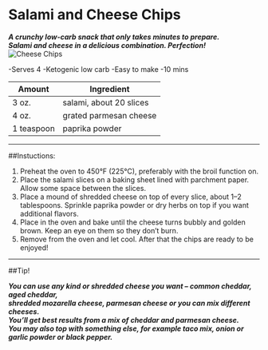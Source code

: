 # Salami and Cheese Chips

_**A crunchy low-carb snack that only takes minutes to prepare.  
Salami and cheese in a delicious combination. Perfection!**_
![Cheese Chips](https://dd-prod-maxcdn-04ylb9if97w7z.netdna-ssl.com/wp-content/uploads/2016/09/DD-191-2-1200x1800.jpg)

-Serves 4
-Ketogenic low carb
-Easy to make
-10 mins

| Amount | Ingredient |
| ------ | ----------- |
| 3 oz.  | salami, about 20 slices |
| 4 oz. | grated parmesan cheese |
| 1 teaspoon | paprika powder |
---

##Instuctions:

1. Preheat the oven to 450°F (225°C), preferably with the broil function on.
2. Place the salami slices on a baking sheet lined with parchment paper. Allow some space between the slices.
3. Place a mound of shredded cheese on top of every slice, about 1–2 tablespoons. Sprinkle paprika powder or dry herbs on top if you want additional flavors.
4. Place in the oven and bake until the cheese turns bubbly and golden brown. Keep an eye on them so they don’t burn.
5. Remove from the oven and let cool. After that the chips are ready to be enjoyed!
---

##Tip!

_**You can use any kind or shredded cheese you want – common cheddar, aged cheddar,  
shredded mozarella cheese, parmesan cheese or you can mix different cheeses.  
You’ll get best results from a mix of cheddar and parmesan cheese.  
You may also top with something else, for example taco mix, onion or garlic powder or black pepper.**_
